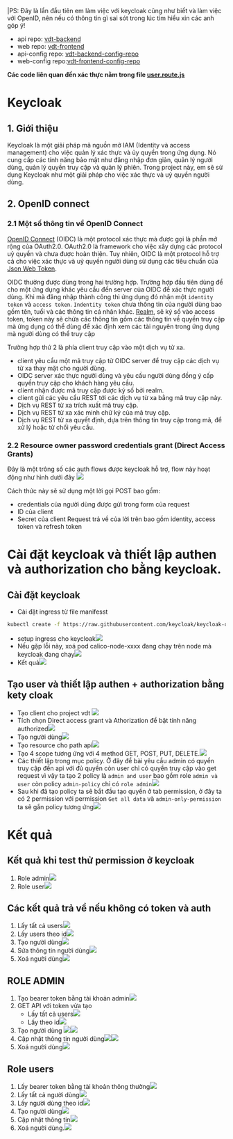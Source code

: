 |PS: Đây là lần đầu tiên em làm việc với keycloak cũng như biết và làm việc với OpenID, nên nếu có thông tin gì sai sót trong lúc tìm hiểu xin các anh góp ý!
- api repo: [vdt-backend](https://github.com/do-vdt-2024/vdt-backend)
- web repo: [vdt-frontend](https://github.com/do-vdt-2024/vdt-frontend)
- api-config repo: [vdt-backend-config-repo](https://github.com/do-vdt-2024/vdt-backend-config-repo)
- web-config repo:[vdt-frontend-config-repo](https://github.com/do-vdt-2024/vdt-frontend-config-repo)

**Các code liên quan đến xác thực nằm trong file [user.route.js](https://github.com/do-vdt-2024/vdt-backend/blob/main/routes/user.route.js)**
# Keycloak
## 1. Giới thiệu
Keycloak là một giải pháp mã nguồn mở  IAM (Identity và access management) cho việc quản lý xác thực và ủy quyền trong ứng dụng. Nó cung cấp các tính năng bảo mật như đăng nhập đơn giản, quản lý người dùng, quản lý quyền truy cập và quản lý phiên. Trong project này, em sẽ sử dụng Keycloak như một giải pháp cho việc xác thực và uỷ quyền người dùng.
## 2. OpenID connect
### 2.1 Một số thông tin về OpenID Connect
[OpenID Connect](https://openid.net/developers/how-connect-works/) (OIDC) là một protocol xác thực mà được gọi là phần mở rộng của OAuth2.0.
OAuth2.0 là framework cho việc xây dựng các protocol uỷ quyền và chưa được hoàn thiện. Tuy nhiên, OIDC là một protocol hỗ trợ cả cho việc xác thực và uỷ quyền người dùng sử dụng các tiêu chuẩn của [Json Web Token](https://jwt.io/). 

OIDC thường được dùng trong hai trường hợp. Trường hợp đầu tiên dùng để cho một ứng dụng khác yêu cầu đến server của OIDC để xác thực người dùng. Khi mà đăng nhập thành công thì ứng dụng đó nhận một `identity token` và `access token`. `Indentity token` chưa thông tin của người dùng bao gồm tên, tuổi và các thông tin cá nhân khác. [Realm](https://stackoverflow.com/a/56562384), sẽ ký số vào access token, token này sẽ chứa các thông tin gồm các thông tin về quyền truy cập mà ứng dụng có thể dùng để xác định xem các tài nguyên trong ứng dụng mà người dùng có thể truy cập

Trường hợp thứ 2 là phía client truy cập vào một dịch vụ từ xa.
- client yêu cầu một mã truy cập từ OIDC server để truy cập các dịch vụ từ xa thay mặt cho người dùng.
- OIDC server xác thực người dùng và yêu cầu người dùng đồng ý cấp quyền truy cập cho khách hàng yêu cầu.
- client nhận được mã truy cập được ký số bởi realm.
- client gửi các yêu cầu REST tới các dịch vụ từ xa bằng mã truy cập này.
- Dịch vụ REST từ xa trích xuất mã truy cập.
- Dịch vụ REST từ xa xác minh chữ ký của mã truy cập.
- Dịch vụ REST từ xa quyết định, dựa trên thông tin truy cập trong mã, để xử lý hoặc từ chối yêu cầu.
### 2.2 Resource owner password credentials grant (Direct Access Grants)
Đây là một trông số các auth flows được keycloak hỗ trợ, flow này hoạt động như hình dưới đây
![](attachs/Pasted%20image%2020240612000022.png)

Cách thức này sẽ sử dụng một lời gọi POST bao gồm:
- credentials của người dùng được gửi trong form của request
- ID của client 
- Secret của client
Request trả về của lời trên bao gồm identity, access token và refresh token
# Cài đặt keycloak và thiết lập authen và authorization cho bằng keycloak.
## Cài đặt keycloak
- Cài đặt ingress từ file manifesst
```bash
kubectl create -f https://raw.githubusercontent.com/keycloak/keycloak-quickstarts/latest/kubernetes/keycloak.yaml
```
- setup ingress cho keycloak![](../../../attachs/Pasted%20image%2020240610104240.png)
- Nếu gặp lỗi này, xoá pod calico-node-xxxx đang chạy trên node mà keycloak đang chạy![](../../../attachs/Pasted%20image%2020240610105231.png)
- Kết quả![](../../../attachs/Pasted%20image%2020240610110016.png)
## Tạo user và thiết lập authen + authorization bằng kety cloak
- Tạo client cho project vdt ![](../../../attachs/Pasted%20image%2020240611003506.png)
- Tích chọn Direct access grant và Athorization để bật tính năng authorized![](../../../attachs/Pasted%20image%2020240611003554.png)
- Tạo người dùng![](attachs/Pasted%20image%2020240612015556.png)
- Tạo resource cho path api![](../../../attachs/Pasted%20image%2020240611003744.png)
- Tạo 4 scope tương ứng với 4 method GET, POST, PUT, DELETE.![](../../../attachs/Pasted%20image%2020240611004103.png)
- Các thiết lập trong mục policy. Ở đây đề bài yêu cầu admin có quyền truy cập đến api với đủ quyền còn user chỉ có quyền truy cập vào get request vì vậy ta tạo 2 policy là ``admin and user`` bao gồm role ``admin và user`` còn policy ``admin-policy`` chỉ có ``role admin``![](../../../attachs/Pasted%20image%2020240611004153.png)
- Sau khi đã tạo policy ta sẽ bắt đầu tạo quyền ở tab permission, ở đây ta có 2 permission với permission ``Get all data`` và ``admin-only-permission`` ta sẽ gắn policy tương ứng![](../../../attachs/Pasted%20image%2020240611004654.png)
# Kết quả
## Kết quả khi test thử permission ở keycloak
1. Role admin![](../../../attachs/Pasted%20image%2020240611020034.png)
2. Role user![](../../../attachs/Pasted%20image%2020240611020115.png)
## Các kết quả trả về nếu không có token và auth
1. Lấy tất cả users![](../../../attachs/Pasted%20image%2020240611014225.png)
2. Lấy users theo id![](../../../attachs/Pasted%20image%2020240611014342.png)
3. Tạo người dùng![](../../../attachs/Pasted%20image%2020240611014502.png)
4. Sửa thông tin người dùng![](../../../attachs/Pasted%20image%2020240611014530.png)
5. Xoá người dùng![](../../../attachs/Pasted%20image%2020240611014602.png)
## ROLE ADMIN
1. Tạo bearer token bằng tài khoản admin![](../../../attachs/Pasted%20image%2020240611013134.png)
2. GET API với token vừa tạo
	- Lấy tất cả users![](../../../attachs/Pasted%20image%2020240611013255.png)
	- Lấy theo id![](../../../attachs/Pasted%20image%2020240611013317.png)
3. Tạo người dùng ![](../../../attachs/Pasted%20image%2020240611013636.png)![](../../../attachs/Pasted%20image%2020240611013959.png)
4. Cập nhật thông tin người dùng![](../../../attachs/Pasted%20image%2020240611013928.png)![](../../../attachs/Pasted%20image%2020240611013943.png)
5. Xoá người dùng![](../../../attachs/Pasted%20image%2020240611014101.png)
## Role users
1. Lấy bearer token bằng tài khoản thông thường![](../../../attachs/Pasted%20image%2020240611015541.png)
2. Lấy tất cả người dùng![](../../../attachs/Pasted%20image%2020240611015613.png)
3. Lấy người dùng theo id![](../../../attachs/Pasted%20image%2020240611015646.png)
4. Tạo người dùng![](../../../attachs/Pasted%20image%2020240611015710.png)
5. Cập nhật thông tin![](../../../attachs/Pasted%20image%2020240611015821.png)
6. Xoá người dùng.![](../../../attachs/Pasted%20image%2020240611015842.png)
